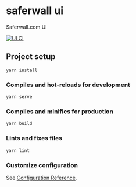 # saferwall ui

Saferwall.com UI

[![UI CI](https://github.com/saferwall/saferwall-ui/actions/workflows/build.yaml/badge.svg)](https://github.com/saferwall/saferwall-ui/actions/workflows/build.yaml)

## Project setup
```
yarn install
```

### Compiles and hot-reloads for development
```
yarn serve
```

### Compiles and minifies for production
```
yarn build
```

### Lints and fixes files
```
yarn lint
```

### Customize configuration
See [Configuration Reference](https://cli.vuejs.org/config/).
